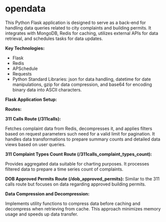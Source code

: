 # opendata

This Python Flask application is designed to serve as a back-end for handling data queries related to city complaints and building permits. It integrates with MongoDB, Redis for caching, utilizes external APIs for data retrieval, and schedules tasks for data updates.

**Key Technologies:**
- Flask
- Redis
- APSchedule
- Requests
- Python Standard Libraries: json for data handling, datetime for date manipulations, gzip for data compression, and base64 for encoding binary data into ASCII characters.

**Flask Application Setup:**

**Routes:**

**311 Calls Route (/311calls):**

Fetches complaint data from Redis, decompresses it, and applies filters based on request parameters such need for a valid limit for pagination.
It handles data transformations to prepare summary counts and detailed data views based on user queries.

**311 Complaint Types Count Route (/311calls_complaint_types_count):**

Provides aggregated data suitable for charting purposes. It processes filtered data to prepare a time series count of complaints.

**DOB Approved Permits Route (/dob_approved_permits):** Similar to the 311 calls route but focuses on data regarding approved building permits.

**Data Compression and Decompression:**

Implements utility functions to compress data before caching and decompress when retrieving from cache. This approach minimizes memory usage and speeds up data transfer.

